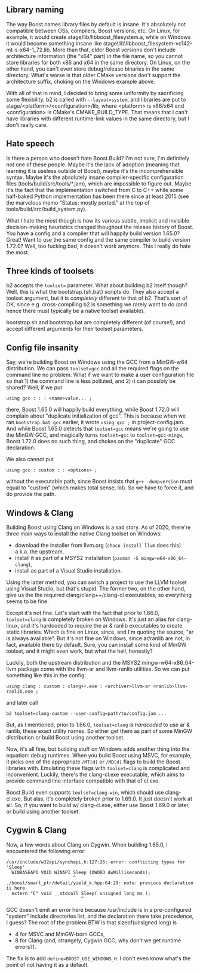 Library naming
--------------

The way Boost names library files by default is insane.  It's absolutely not
compatible between OSs, compilers, Boost versions, etc.  On Linux, for example,
it would create stage/lib/libboost_filesystem.a, while on Windows it would
become something insane like stage\lib\libboost_filesystem-vc142-mt-s-x64-1_72.lib.
More than that, older Boost versions don't include architecture information
(the "x64" part) in the file name, so you cannot store libraries for both x86
and x64 in the same directory.  On Linux, on the other hand, you can't even
store debug/release binaries in the same directory.  What's worse is that older
CMake versions don't support the architecture suffix, choking on the Windows
example above.

With all of that in mind, I decided to bring some uniformity by sacrificing
some flexibility. b2 is called with `--layout=system`, and libraries are put to
stage/\<platform\>/\<configuration\>/lib, where \<platform\> is x86/x64 and
\<configuration\> is CMake's CMAKE_BUILD_TYPE.  That means that I can't have
libraries with different runtime-link values in the same directory, but I don't
really care.

Hate speech
-----------

Is there a person who doesn't hate Boost.Build?  I'm not sure, I'm definitely
_not_ one of these people.  Maybe it's the lack of adoption (meaning that
learning it is useless outside of Boost), maybe it's the incomprehensible
syntax.  Maybe it's the absolutely insane compiler-specific configuration files
(tools/build/src/tools/*.jam), which are impossible to figure out. Maybe it's
the fact that the implementation switched from C to C++ while some half-baked
Python implementation has been there since at least 2015 (see the marvelous
memo "Status: mostly ported." at the top of tools/build/src/build_system.py).

What I hate the most though is how its various subtle, implicit and invisible
decision-making heuristics changed thoughout the release history of Boost.  You
have a config and a compiler that will happily build version 1.65.0?  Great!
Want to use the same config and the same compiler to build version 1.72.0?
Well, too fucking bad, it doesn't work anymore.  This I really do hate the
most.

Three kinds of toolsets
-----------------------

b2 accepts the `toolset=` parameter.  What about building b2 itself though?
Well, this is what the bootstrap.{sh,bat} scripts do.  They also accept a
toolset argument, but it is _completely_ different to that of b2.  That's sort
of OK, since e.g. cross-compiling b2 is something we rarely want to do (and
hence there must typically be a native toolset available).

bootstrap.sh and bootstrap.bat are completely different (of course!), and
accept different arguments for their toolset parameters.

Config file insanity
--------------------

Say, we're building Boost on Windows using the GCC from a MinGW-w64
distribution.  We can pass `toolset=gcc` and all the required flags on the
command line no problem.  What if we want to make a user configuration file so
that 1) the command line is less polluted, and 2) it can possibly be shared?
Well, if we put

    using gcc : : : <name>value... ;

there, Boost 1.65.0 will happily build everything, while Boost 1.72.0 will
complain about "duplicate initialization of gcc".  This is because when we ran
`bootstrap.bat gcc` earlier, it wrote `using gcc ;` in project-config.jam.  And
while Boost 1.65.0 detects that `toolset=gcc` means we're going to use the
MinGW GCC, and magically turns `toolset=gcc` to `toolset=gcc-mingw`, Boost
1.72.0 does no such thing, and chokes on the "duplicate" GCC declaration.

We also cannot put

    using gcc : custom : : <options> ;

without the executable path, since Boost insists that `g++ -dumpversion` must
equal to "custom" (which makes total sense, lol).  So we have to force it, and
do provide the path.

Windows & Clang
---------------

Building Boost using Clang on Windows is a sad story.  As of 2020, there're
three main ways to install the native Clang toolset on Windows:

  * download the installer from llvm.org (`choco install llvm` does this)
    a.k.a. the upstream,
  * install it as part of a MSYS2 installation (`pacman -S mingw-w64-x86_64-clang`),
  * install as part of a Visual Studio installation.

Using the latter method, you can switch a project to use the LLVM toolset using
Visual Studio, but that's stupid.  The former two, on the other hand, give us
the the required clang/clang++/clang-cl executables, so everything seems to be
fine.

Except it's not fine.  Let's start with the fact that prior to 1.66.0,
`toolset=clang` is completely broken on Windows.  It's just an alias for
clang-linux, and it's hardcoded to require the ar & ranlib executables to
create static libraries.  Which is fine on Linux, since, and I'm quoting the
source, "ar is always available".  But it's not fine on Windows, since
ar/ranlib are not, in fact, available there by default.  Sure, you can install
some kind of MinGW toolset, and it might even work, but what the hell,
honestly?

Luckily, both the upstream distribution and the MSYS2 mingw-w64-x86_64-llvm
package come with the llvm-ar and llvm-ranlib utilities.  So we can put
something like this in the config:

    using clang : custom : clang++.exe : <archiver>llvm-ar <ranlib>llvm-ranlib.exe ;

and later call

    b2 toolset=clang-custom --user-config=path/to/config.jam ...

But, as I mentioned, prior to 1.66.0, `toolset=clang` is _hardcoded_ to use ar
& ranlib, these exact utility names.  So either get them as part of some MinGW
distribution or build Boost using another toolset.

Now, it's all fine, but building stuff on Windows adds another thing into the
equation: debug runtimes.  When you build Boost using MSVC, for example, it
picks one of the appropriate `/MT[d]` or `/MD[d]` flags to build the Boost
libraries with.  Emulating these flags with `toolset=clang` is complicated and
inconvenient.  Luckily, there's the clang-cl.exe executable, which aims to
provide command line interface compatible with that of cl.exe.

Boost.Build even supports `toolset=clang-win`, which should use clang-cl.exe.
But alas, it's completely broken prior to 1.69.0.  It just doesn't work at all.
So, if you want to build w/ clang-cl.exe, either use Boost 1.69.0 or later, or
build using another toolset.

Cygwin & Clang
--------------

Now, a few words about Clang on Cygwin.  When building 1.65.0, I encountered
the following error:

    /usr/include/w32api/synchapi.h:127:26: error: conflicting types for 'Sleep'
      WINBASEAPI VOID WINAPI Sleep (DWORD dwMilliseconds);
                             ^
    ./boost/smart_ptr/detail/yield_k.hpp:64:29: note: previous declaration is here
      extern "C" void __stdcall Sleep( unsigned long ms );
                                ^

GCC doesn't emit an error here because /usr/include is in a pre-configured
"system" include directories list, and the declaration there take precedence, I
guess?  The root of the problem BTW is that sizeof(unsigned long) is

  * 4 for MSVC and MinGW-born GCCs,
  * 8 for Clang (and, strangely, Cygwin GCC; why don't we get runtime
    errors?).

The fix is to add `define=BOOST_USE_WINDOWS_H`.  I don't even know what's the
point of not having it as a default.
